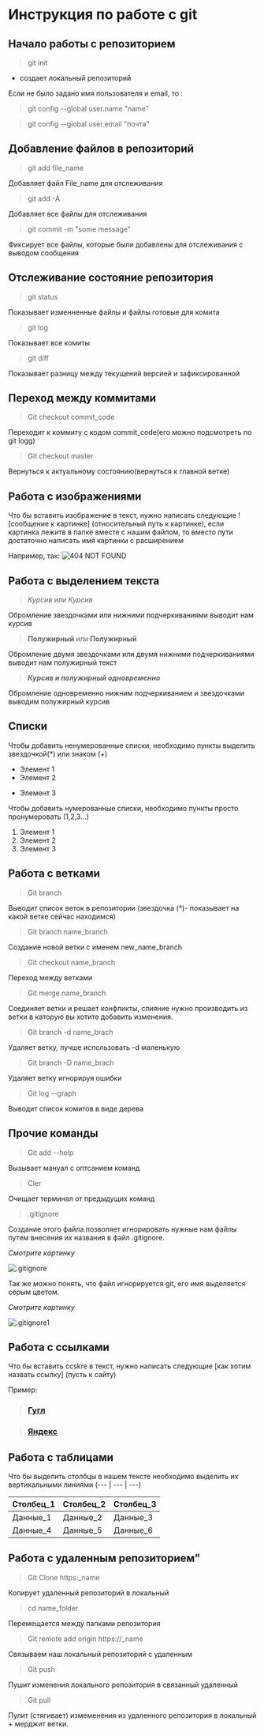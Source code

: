 # **Инструкция по работе с git**

## **Начало работы с репозиторием**
> git init

* создает локальный репозиторий

Если не было задано имя пользователя и email, то :
> git config --global user.name "name"

> git config --global user.email "почта"

## **Добавление файлов в репозиторий**
> git add file_name

Добавляет файл File_name для отслеживания

> git add -A

Добавляет все файлы для отслеживания

> git commit -m "some message"

Фиксирует все файлы, которые были добавлены для отслеживания с выводом сообщения

## **Отслеживание состояние репозитория**
> git status

Показывает изменненные файлы и файлы готовые для комита

> git log

Показывает все комиты

> git diff

Показывает разницу между текущений версией и зафиксированной

## **Переход между коммитами**
> Git checkout commit_code

Переходит к коммиту с кодом commit_code(его можно подсмотреть по git logg)

> Git checkout master

Вернуться к актуальному состоянию(вернуться к главной ветке)

## **Работа с изображениями**

Что бы вставить изображение в текст, нужно написать следующие ![сообщение к картинке] (относительный путь к картинке), если картинка лежитв в папке вместе с нашим файлом, то вместо пути достаточно написать имя картинки с расширением

Например, так:
![404 NOT FOUND](SM.jpg)

## **Работа с выделением текста**
>*Курсив* или _Курсив_

Обромление звездочками или нижними подчеркиваниями выводит нам курсив 

>**Полужирный** или __Полужирный__

Обромление двумя звездочками или двумя нижними подчеркиваниями выводит нам полужирный текст

>_**Курсив и полужирный одновременно**_

Обромление одновременно нижним подчеркиванием и звездочками выводим полужирный курсив

## **Списки**

Чтобы добавить ненумерованные списки, необходимо пункты выделить звездочкой(*) или знаком (+)
* Элемент 1
* Элемент 2
+ Элемент 3

Чтобы добавить нумерованные списки, необходимо пункты просто пронумеровать (1,2,3...)
1. Элемент 1
2. Элемент 2
3. Элемент 3

## **Работа с ветками**

>Git branch 

Выводит список веток в репозитории (звездочка (*)- показывает на какой ветке сейчас находимся)

>Git branch name_branch

Создание новой ветки с именем new_name_branch

>Git checkout name_branch

Переход между ветками

>Git merge name_branch

Соединяет ветки и решает конфликты, слияние нужно производить из ветки в каторую вы хотите добавить изменения.

>Git branch -d name_brach

Удаляет ветку, лучше использовать -d маленькую

>Git branch -D name_brach

Удаляет ветку игнорируя ошибки

>Git log --graph 

Выводит список комитов в виде дерева

## **Прочие команды**

> Git add --help

Вызывает мануал с оптсанием команд

>Cler 

Очищает терминал от предыдущих команд

>.gitignore

Создание этого файла позволяет игнорировать нужные нам файлы путем внесения их названия в файл .gitignore.


*Смотрите картинку*

![.gitignore](gitignore.png)

Так же можно понять, что файл игнорируется git, его имя выделяется серым цветом.

*Смотрите картинку*

![.gitignore1](gitignore1.png)

## **Работа с ссылками**

Что бы вставить ccskre в текст, нужно написать следующие [как хотим назвать ссылку] (пусть к сайту)

Пример:

>### **[Гугл](https://www.google.com)**

>### **[Яндекс](https://yandex.ru/)**

## Работа с таблицами

Что бы выделить столбцы в нашем тексте необходимо выделить их вертикальными линиями (--- | --- | ---)

Столбец_1|Столбец_2|Столбец_3
--- | --- | ---
Данные_1|Данные_2|Данные_3
Данные_4|Данные_5|Данные_6


## **Работа с удаленным репозиторием**"

>Git Clone https:_name

Копирует удаленный репозиторий в локальный

>cd name_folder

Перемещается между папками репозитория

>Git remote add origin https://_name

Связываем наш локальный репозиторий с удаленным

>Git push

Пушит изменения локального репозитория в связанный удаленный

>Git pull

Пулит (стягивает) измеменения  из удаленного репозитория в локальный + мерджит ветки.
